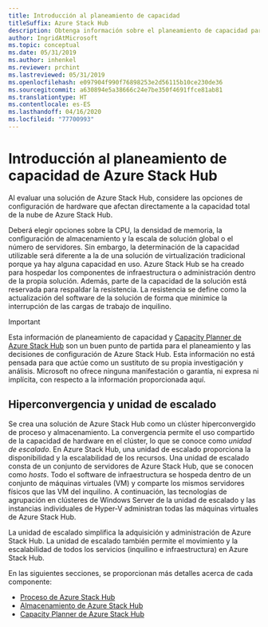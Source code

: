 ```yaml
---
title: Introducción al planeamiento de capacidad
titleSuffix: Azure Stack Hub
description: Obtenga información sobre el planeamiento de capacidad para las implementaciones de Azure Stack Hub.
author: IngridAtMicrosoft
ms.topic: conceptual
ms.date: 05/31/2019
ms.author: inhenkel
ms.reviewer: prchint
ms.lastreviewed: 05/31/2019
ms.openlocfilehash: e097904f990f76898253e2d56115b10ce230de36
ms.sourcegitcommit: a630894e5a38666c24e7be350f4691ffce81ab81
ms.translationtype: HT
ms.contentlocale: es-ES
ms.lasthandoff: 04/16/2020
ms.locfileid: "77700993"
---
```

# <a name="capacity-planning-for-azure-stack-hub-overview"></a>Introducción al planeamiento de capacidad de Azure Stack Hub

Al evaluar una solución de Azure Stack Hub, considere las opciones de configuración de hardware que afectan directamente a la capacidad total de la nube de Azure Stack Hub.

Deberá elegir opciones sobre la CPU, la densidad de memoria, la configuración de almacenamiento y la escala de solución global o el número de servidores. Sin embargo, la determinación de la capacidad utilizable será diferente a la de una solución de virtualización tradicional porque ya hay alguna capacidad en uso. Azure Stack Hub se ha creado para hospedar los componentes de infraestructura o administración dentro de la propia solución. Además, parte de la capacidad de la solución está reservada para respaldar la resistencia. La resistencia se define como la actualización del software de la solución de forma que minimice la interrupción de las cargas de trabajo de inquilino.

> [!IMPORTANT]
> Esta información de planeamiento de capacidad y [Capacity Planner de Azure Stack Hub](https://aka.ms/azstackcapacityplanner) son un buen punto de partida para el planeamiento y las decisiones de configuración de Azure Stack Hub. Esta información no está pensada para que actúe como un sustituto de su propia investigación y análisis. Microsoft no ofrece ninguna manifestación o garantía, ni expresa ni implícita, con respecto a la información proporcionada aquí.

## <a name="hyperconvergence-and-the-scale-unit"></a>Hiperconvergencia y unidad de escalado
Se crea una solución de Azure Stack Hub como un clúster hiperconvergido de proceso y almacenamiento. La convergencia permite el uso compartido de la capacidad de hardware en el clúster, lo que se conoce como *unidad de escalado*. En Azure Stack Hub, una unidad de escalado proporciona la disponibilidad y la escalabilidad de los recursos. Una unidad de escalado consta de un conjunto de servidores de Azure Stack Hub, que se conocen como *hosts*. Todo el software de infraestructura se hospeda dentro de un conjunto de máquinas virtuales (VM) y comparte los mismos servidores físicos que las VM del inquilino. A continuación, las tecnologías de agrupación en clústeres de Windows Server de la unidad de escalado y las instancias individuales de Hyper-V administran todas las máquinas virtuales de Azure Stack Hub.

La unidad de escalado simplifica la adquisición y administración de Azure Stack Hub. La unidad de escalado también permite el movimiento y la escalabilidad de todos los servicios (inquilino e infraestructura) en Azure Stack Hub.

En las siguientes secciones, se proporcionan más detalles acerca de cada componente:

- [Proceso de Azure Stack Hub](azure-stack-capacity-planning-compute.md)
- [Almacenamiento de Azure Stack Hub](azure-stack-capacity-planning-storage.md)
- [Capacity Planner de Azure Stack Hub](azure-stack-capacity-planner.md)

